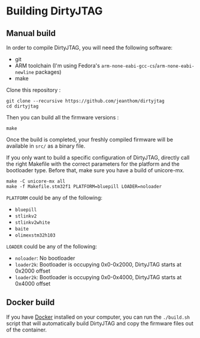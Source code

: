 # Building DirtyJTAG

## Manual build

In order to compile DirtyJTAG, you will need the following software:

 * git
 * ARM toolchain (I'm using Fedora's `arm-none-eabi-gcc-cs`/`arm-none-eabi-newline` packages)
 * make

Clone this repository :

```
git clone --recursive https://github.com/jeanthom/dirtyjtag
cd dirtyjtag
```

Then you can build all the firmware versions :

```
make
```

Once the build is completed, your freshly compiled firmware will be available in `src/` as a binary file.

If you only want to build a specific configuration of DirtyJTAG, directly call the right Makefile with the correct parameters for the platform and the bootloader type. Before that, make sure you have a build of unicore-mx.

```
make -C unicore-mx all
make -f Makefile.stm32f1 PLATFORM=bluepill LOADER=noloader
```

`PLATFORM` could be any of the following:

 * `bluepill`
 * `stlinkv2`
 * `stlinkv2white`
 * `baite`
 * `olimexstm32h103`

`LOADER` could be any of the following:

 * `noloader`: No bootloader
 * `loader2k`: Bootloader is occupying 0x0-0x2000, DirtyJTAG starts at 0x2000 offset
 * `loader2k`: Bootloader is occupying 0x0-0x4000, DirtyJTAG starts at 0x4000 offset

## Docker build

If you have [Docker](https://www.docker.com/) installed on your computer, you can run the `./build.sh` script that will automatically build DirtyJTAG and copy the firmware files out of the container.
